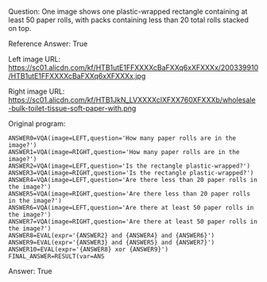 Question: One image shows one plastic-wrapped rectangle containing at least 50 paper rolls, with packs containing less than 20 total rolls stacked on top.

Reference Answer: True

Left image URL: https://sc01.alicdn.com/kf/HTB1utE1FFXXXXcBaFXXq6xXFXXXx/200339910/HTB1utE1FFXXXXcBaFXXq6xXFXXXx.jpg

Right image URL: https://sc01.alicdn.com/kf/HTB1JkN_LVXXXXclXFXX760XFXXXb/wholesale-bulk-toilet-tissue-soft-paper-with.png

Original program:

```
ANSWER0=VQA(image=LEFT,question='How many paper rolls are in the image?')
ANSWER1=VQA(image=RIGHT,question='How many paper rolls are in the image?')
ANSWER2=VQA(image=LEFT,question='Is the rectangle plastic-wrapped?')
ANSWER3=VQA(image=RIGHT,question='Is the rectangle plastic-wrapped?')
ANSWER4=VQA(image=LEFT,question='Are there less than 20 paper rolls in the image?')
ANSWER5=VQA(image=RIGHT,question='Are there less than 20 paper rolls in the image?')
ANSWER6=VQA(image=LEFT,question='Are there at least 50 paper rolls in the image?')
ANSWER7=VQA(image=RIGHT,question='Are there at least 50 paper rolls in the image?')
ANSWER8=EVAL(expr='{ANSWER2} and {ANSWER4} and {ANSWER6}')
ANSWER9=EVAL(expr='{ANSWER3} and {ANSWER5} and {ANSWER7}')
ANSWER10=EVAL(expr='{ANSWER8} xor {ANSWER9}')
FINAL_ANSWER=RESULT(var=ANS
```
Answer: True

